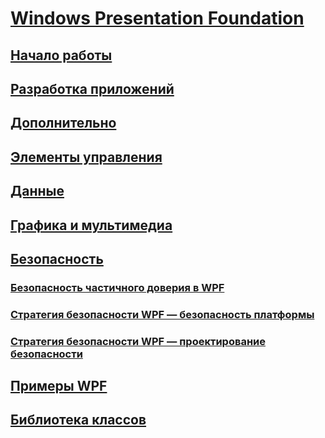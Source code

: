 # [Windows Presentation Foundation](index.md)
## [Начало работы](getting-started/)
## [Разработка приложений](app-development/)
## [Дополнительно](advanced/)
## [Элементы управления](controls/)
## [Данные](data/)
## [Графика и мультимедиа](graphics-multimedia/)
## [Безопасность](security-wpf.md)
### [Безопасность частичного доверия в WPF](wpf-partial-trust-security.md)
### [Стратегия безопасности WPF — безопасность платформы](wpf-security-strategy-platform-security.md)
### [Стратегия безопасности WPF — проектирование безопасности](wpf-security-strategy-security-engineering.md)
## [Примеры WPF](wpf-samples.md)
## [Библиотека классов](class-library-wpf.md)
